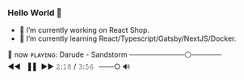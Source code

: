 <!--<div align="left">
    <img width= "100%" height="400px" src='https://i.imgur.com/4U4BIBV.jpg' alt='meme'/>
</div>-->

### Hello World 👋

- 🔭 I’m currently working on React Shop.
- 🌱 I’m currently learning React/Typescript/Gatsby/NextJS/Docker.

🎼 now ᴘʟᴀʏɪɴɢ: Darude - Sandstorm ───────────⚪────── ◄◄⠀▐▐⠀►► 𝟸:𝟷𝟾 / 𝟹:𝟻𝟼⠀───○ 🔊
<!--
**MedElBoudali/MedElBoudali** is a ✨ _special_ ✨ repository because its `README.md` (this file) appears on your GitHub profile.

Here are some ideas to get you started:

- 🔭 I’m currently working on React Shop
- 🌱 I’m currently learning React/Typescript/Gatsby/NextJS/Docker
- 👯 I’m looking to collaborate on ...
- 🤔 I’m looking for help with ...
- 💬 Ask me about ...
- 📫 How to reach me: ...
- 😄 Pronouns: ...
- ⚡ Fun fact: ...
-->
